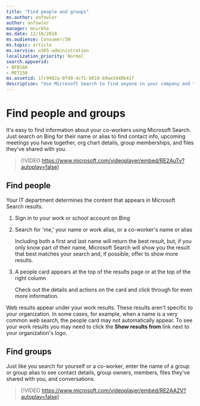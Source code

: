 ```yaml
---
title: "Find people and groups"
ms.author: anfowler
author: anfowler
manager: mnirkhe
ms.date: 12/18/2018
ms.audience: Consumer/IW
ms.topic: article
ms.service: o365-administration
localization_priority: Normal
search.appverid:
- BFB160
- MET150
ms.assetid: 17c9982a-0fd9-4cf1-b010-69ae3440b41f
description: "Use Microsoft Search to find anyone in your company and the information that you'll see"
---
```


# Find people and groups

It's easy to find information about your co-workers using Microsoft Search. Just search on Bing for their name or alias to find contact info, upcoming meetings you have together, org chart details, group memberships, and files they've shared with you.
  
> [!VIDEO https://www.microsoft.com/videoplayer/embed/RE2AuTv?autoplay=false]
  
## Find people

Your IT department determines the content that appears in Microsoft Search results.
  
1. Sign in to your work or school account on Bing
    
2. Search for 'me,' your name or work alias, or a co-worker's name or alias
    
    Including both a first and last name will return the best result, but, if you only know part of their name, Microsoft Search will show you the result that best matches your search and, if possible, offer to show more results.
    
3. A people card appears at the top of the results page or at the top of the right column
    
    Check out the details and actions on the card and click through for even more information.
    
Web results appear under your work results. These results aren't specific to your organization. In some cases, for example, when a name is a very common web search, the people card may not automatically appear. To see your work results you may need to click the **Show results from** link next to your organization's logo. 
  
## Find groups

Just like you search for yourself or a co-worker, enter the name of a group or group alias to see contact details, group owners, members, files they've shared with you, and conversations.
  
> [!VIDEO https://www.microsoft.com/videoplayer/embed/RE2AA2V?autoplay=false]
  

  

